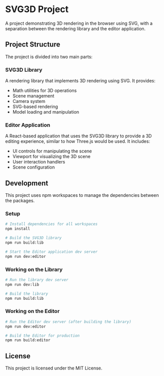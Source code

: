 # SVG3D Project

A project demonstrating 3D rendering in the browser using SVG, with a separation between the rendering library and the editor application.

## Project Structure

The project is divided into two main parts:

### SVG3D Library

A rendering library that implements 3D rendering using SVG. It provides:

- Math utilities for 3D operations
- Scene management
- Camera system
- SVG-based rendering
- Model loading and manipulation

### Editor Application

A React-based application that uses the SVG3D library to provide a 3D editing experience, similar to how Three.js would be used. It includes:

- UI controls for manipulating the scene
- Viewport for visualizing the 3D scene
- User interaction handlers
- Scene configuration

## Development

This project uses npm workspaces to manage the dependencies between the packages.

### Setup

```bash
# Install dependencies for all workspaces
npm install

# Build the SVG3D library
npm run build:lib

# Start the Editor application dev server
npm run dev:editor
```

### Working on the Library

```bash
# Run the library dev server
npm run dev:lib

# Build the library
npm run build:lib
```

### Working on the Editor

```bash
# Run the Editor dev server (after building the library)
npm run dev:editor

# Build the Editor for production
npm run build:editor
```

## License

This project is licensed under the MIT License. 